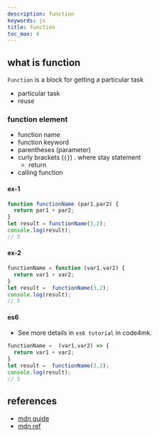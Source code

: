 ```yaml
---
description: function
keywords: js
title: function
toc_max: 4
---
```


## what is function

`Function` is a block for getting a particular task

* particular task
* reuse

### function element

* function name
* function keyword
* parentheses  (parameter)
* curly brackets (`{}`) . where stay statement
  * return
* calling function

#### ex-1
```js
function functionName (par1,par2) {
  return par1 + par2;
}
let result = functionName(3,2);
console.log(result);
// 5
```

#### ex-2

```js
functionName = function (var1,var2) {
  return var1 + var2;
}
let result =  functionName(3,2);
console.log(result);
// 5
```

#### es6

* See more details in `es6 tutorial` in code4mk.

```js
functionName =  (var1,var2) => {
  return var1 + var2;
}
let result =  functionName(3,2);
console.log(result);
// 5
```

## references

* [mdn guide](https://developer.mozilla.org/en-US/docs/Web/JavaScript/Guide/Functions)
* [mdn ref](https://developer.mozilla.org/en-US/docs/Web/JavaScript/Reference/Global_Objects/Function)
